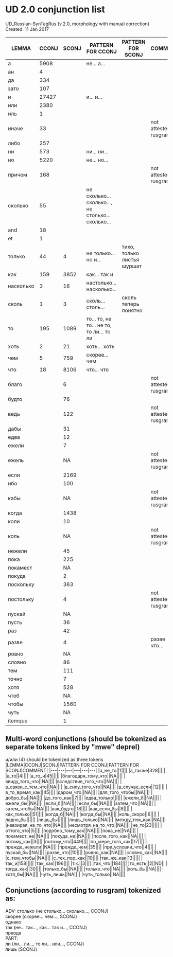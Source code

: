 # UD 2.0 conjunction list

UD_Russian-SynTagRus (v.2.0, morphology with manual correction)  Created: 11 Jan 2017

|LEMMA|CCONJ|SCONJ|PATTERN FOR CCONJ|PATTERN FOR SCONJ|COMMENT|
|---|---|---|---|---|---|
|а|5908||не... а...|||
|ан|4|||||
|да|334|||||
|зато|107|||||
|и|27427||и... и...|||
|или|2380|||||
|иль|1|||||
|иначе|33||||not attested in rusgram|
|либо|257|||||
|ни|573||ни... ни...|||
|но|5220||не... но...|||
|причем|168||||not attested in rusgram|
|сколько|55||не сколько... сколько..., не столько... сколько...|||
|and|18|||||
|et|1|||||
|только|44|4|не только... но и...|тихо, только листья шуршат||
|как|159|3852|как… так и|||
|насколько|3|16|настолько... насколько...|||
|сколь|1|3|сколь... столь...|сколь теперь понятно||
|то|195|1089|то... то, не то... не то, то ли… то ли|||
|хоть|2|21|хоть… хоть|||
|чем|5|759|скорее... чем|||
|что|18|8106|что... что|||
|благо||6|||not attested in rusgram|
|будто||76||||
|ведь||122|||not attested in rusgram|
|дабы||31||||
|едва||12||||
|ежели||7||||
|ежель||NA|||not attested in rusgram|
|если||2169||||
|ибо||100||||
|кабы||NA|||not attested in rusgram|
|когда||1438||||
|коли||10||||
|коль||NA|||not attested in rusgram|
|нежели||45||||
|пока||225||||
|покамест||NA||||
|покуда||2||||
|поскольку||363||||
|постольку||4|||not attested in rusgram|
|пускай||NA||||
|пусть||36||||
|раз||42||||
|разве||4|||разве что...|
|ровно||NA||||
|словно||86||||
|тем||111||||
|точно||7||||
|хотя||528||||
|чтоб||NA||||
|чтобы||1560||||
|чуть||NA||||
|itemque||1||||

## Multi-word conjunctions (should be tokenized as separate tokens linked by "mwe" deprel)
и/или (4) should be tokenized as three tokens
|LEMMA|CCONJ|SCONJ|PATTERN FOR CCONJ|PATTERN FOR SCONJ|COMMENT|
|---|---|---|---|---|---|
|а\_не\_то||1||||
|а\_также|328|||||
|а\_то||4||||
|а\_то\_и|45|||||
|благодаря\_тому\_что||NA||||
|ввиду\_того\_что||NA||||
|вследствие\_того\_что||NA||||
|в\_связи\_с\_тем\_что||NA||||
|в\_силу\_того\_что||NA||||
|в\_случае\_если||12||||
|в\_то\_время\_как||45||||
|даром\_что||NA||||
|для\_того\_чтобы||NA||||
|добро\_бы||NA||||
|до\_того\_как||7||||
|едва\_только||||||
|ежели\_б||NA||||
|ежели\_бы||NA||||
|если\_б||NA||||
|если\_бы||NA||||
|затем\_что||NA||||
|затем\_чтобы||NA||||
|как\_будто||18||||
|как\_если\_бы||8||||
|как\_только||51||||
|когда\_б||NA||||
|когда\_бы||NA||||
|коль\_скоро||6||||
|ладно\_бы||||||
|лишь\_бы||||||
|лишь\_только||NA||||
|между\_тем\_как||NA||||
|невзирая\_на\_то\_что||NA||||
|несмотря\_на\_то\_что||NA||||
|не\_то|23|||||
|оттого\_что||5||||
|подобно\_тому\_как||NA||||
|пока\_не||NA||||
|покамест\_не||NA||||
|покуда\_не||NA||||
|после\_того\_как||NA||||
|потому\_как||3||||
|потому\_что||449||||
|по\_мере\_того\_как||17||||
|прежде\_нежели||NA||||
|прежде\_чем||35||||
|при\_условии\_что||4||||
|пускай\_бы||NA||||
|разве\_что||10||||
|ровно\_как||NA||||
|словно\_как||NA||||
|с\_тем\_чтобы||NA||||
|с\_тех\_пор\_как||10||||
|так\_же\_как|13|||||
|так\_и|158|||||
|так\_как||196||||
|т.к.||3||||
|так\_что||184||||
|то\_есть||2||ND||
|тогда\_как||30||||
|только\_бы||NA||||
|только\_что||NA||||
|хоть\_бы||NA||||
|хотя\_бы||NA||||
|чуть\_лишь||NA||||
|чуть\_только||NA||||

## Conjunctions (according to rusgram) tokenized as:
ADV:
столько (не столько... сколько..., CCONJ)<br />
скорее (скорее... чем..., SCONJ)<br />
однако<br />
так (не... так..., как... так и..., CCONJ)<br />
правда<br />
PART:<br />
ли (ли... ли..., то ли... или..., CCONJ)<br />
лишь (SCONJ)
